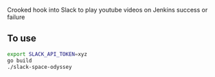 Crooked hook into Slack to play youtube videos on Jenkins success or failure

## To use

```bash
export SLACK_API_TOKEN=xyz
go build
./slack-space-odyssey
```
